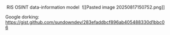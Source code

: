  RIS OSINT data-information model
 ![[Pasted image 20250817150752.png]]

Google dorking:
https://gist.github.com/sundowndev/283efaddbcf896ab405488330d1bbc06
